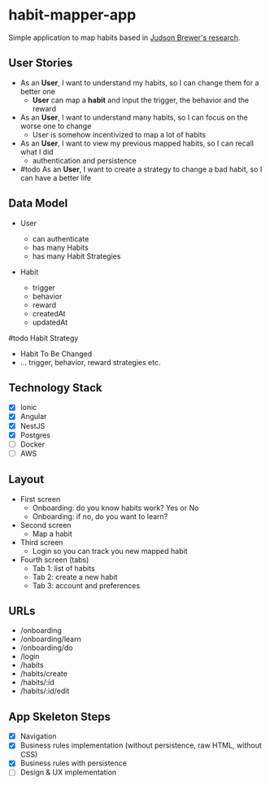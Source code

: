 # habit-mapper-app
Simple application to map habits based in [Judson Brewer's research](https://drjud.com/wp-content/uploads/2021/03/Unwinding-Anxiety-Habit-Mapper-from-DrJud-1-1.pdf).

## User Stories

- As an **User**, I want to understand my habits, so I can change them for a better one
    - **User** can map a **habit** and input the trigger, the behavior and the reward
- As an **User**, I want to understand many habits, so I can focus on the worse one to change
    - User is somehow incentivized to map a lot of habits
- As an **User**, I want to view my previous mapped habits, so I can recall what I did
    - authentication and persistence
- #todo As an **User**, I want to create a strategy to change a bad habit, so I can have a better life

## Data Model

- User
    - can authenticate
    - has many Habits
    - has many Habit Strategies

- Habit
    - trigger
    - behavior
    - reward
    - createdAt
    - updatedAt

#todo Habit Strategy

- Habit To Be Changed
- ... trigger, behavior, reward strategies etc.

## Technology Stack

- [x]  Ionic
- [x]  Angular
- [x]  NestJS
- [x]  Postgres
- [ ]  Docker
- [ ]  AWS

## Layout

- First screen
    - Onboarding: do you know habits work? Yes or No
    - Onboarding: if no, do you want to learn?
- Second screen
    - Map a habit
- Third screen
    - Login so you can track you new mapped habit
- Fourth screen (tabs)
    - Tab 1: list of habits
    - Tab 2: create a new habit
    - Tab 3: account and preferences

## URLs

- /onboarding
- /onboarding/learn
- /onboarding/do
- /login
- /habits
- /habits/create
- /habits/:id
- /habits/:id/edit

## App Skeleton Steps

- [x]  Navigation
- [x]  Business rules implementation (without persistence, raw HTML, without CSS)
- [x]  Business rules with persistence
- [ ]  Design & UX implementation
